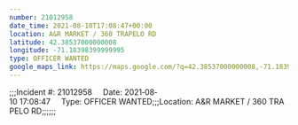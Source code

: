 ```yaml
---
number: 21012958
date_time: 2021-08-10T17:08:47+00:00
location: A&R MARKET / 360 TRAPELO RD
latitude: 42.38537000000008
longitude: -71.18398399999995
type: OFFICER WANTED
google_maps_link: https://maps.google.com/?q=42.38537000000008,-71.18398399999995
---
```


;;;Incident #: 21012958     Date: 2021‐08‐10 17:08:47     Type: OFFICER WANTED;;;Location: A&R MARKET / 360 TRAPELO RD;;;;;;

